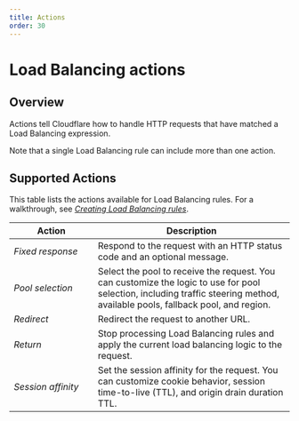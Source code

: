 ```yaml
---
title: Actions
order: 30
---
```


# Load Balancing actions

## Overview

Actions tell Cloudflare how to handle HTTP requests that have matched a Load Balancing expression.

Note that a single Load Balancing rule can include more than one action.

## Supported Actions

This table lists the actions available for Load Balancing rules. For a walkthrough, see [_Creating Load Balancing rules_](/understand-basics/load-balancing-rules/create-rules).

<table style='width:100%'>
  <thead>
    <tr>
      <th style='width:30%'>Action</th>
      <th>Description</th>
    </tr>
  </thead>
  <tbody>
    <tr>
      <td><em>Fixed response</em></td>
      <td>Respond to the request with an HTTP status code and an optional message.</td>
    </tr>
    <tr>
      <td><em>Pool selection</em></td>
      <td>Select the pool to receive the request. You can customize the logic to use for pool selection, including traffic steering method, available pools, fallback pool, and region.</td>
    </tr>
    <tr>
      <td><em>Redirect</em></td>
      <td>Redirect the request to another URL.</td>
    </tr>
    <tr>
      <td><em>Return</em></td>
      <td>Stop processing Load Balancing rules and apply the current load balancing logic to the request.</td>
    </tr>
    <tr>
      <td><em>Session affinity</em></td>
      <td>Set the session affinity for the request. You can customize cookie behavior, session time-to-live (TTL), and origin drain duration TTL.</td>
    </tr>
  </tbody>
</table>